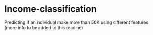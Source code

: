# Income-classification
Predicting if an individual make more than 50K using different features (more info to be added to this readme)
